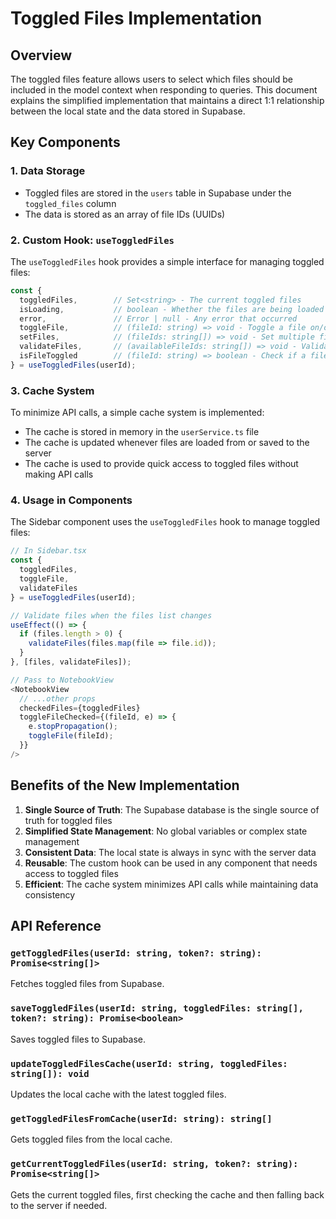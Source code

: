 # Toggled Files Implementation

## Overview

The toggled files feature allows users to select which files should be included in the model context when responding to queries. This document explains the simplified implementation that maintains a direct 1:1 relationship between the local state and the data stored in Supabase.

## Key Components

### 1. Data Storage

- Toggled files are stored in the `users` table in Supabase under the `toggled_files` column
- The data is stored as an array of file IDs (UUIDs)

### 2. Custom Hook: `useToggledFiles`

The `useToggledFiles` hook provides a simple interface for managing toggled files:

```typescript
const { 
  toggledFiles,        // Set<string> - The current toggled files
  isLoading,           // boolean - Whether the files are being loaded
  error,               // Error | null - Any error that occurred
  toggleFile,          // (fileId: string) => void - Toggle a file on/off
  setFiles,            // (fileIds: string[]) => void - Set multiple files at once
  validateFiles,       // (availableFileIds: string[]) => void - Validate files against available files
  isFileToggled        // (fileId: string) => boolean - Check if a file is toggled
} = useToggledFiles(userId);
```

### 3. Cache System

To minimize API calls, a simple cache system is implemented:

- The cache is stored in memory in the `userService.ts` file
- The cache is updated whenever files are loaded from or saved to the server
- The cache is used to provide quick access to toggled files without making API calls

### 4. Usage in Components

The Sidebar component uses the `useToggledFiles` hook to manage toggled files:

```typescript
// In Sidebar.tsx
const { 
  toggledFiles, 
  toggleFile,
  validateFiles
} = useToggledFiles(userId);

// Validate files when the files list changes
useEffect(() => {
  if (files.length > 0) {
    validateFiles(files.map(file => file.id));
  }
}, [files, validateFiles]);

// Pass to NotebookView
<NotebookView
  // ...other props
  checkedFiles={toggledFiles}
  toggleFileChecked={(fileId, e) => {
    e.stopPropagation();
    toggleFile(fileId);
  }}
/>
```

## Benefits of the New Implementation

1. **Single Source of Truth**: The Supabase database is the single source of truth for toggled files
2. **Simplified State Management**: No global variables or complex state management
3. **Consistent Data**: The local state is always in sync with the server data
4. **Reusable**: The custom hook can be used in any component that needs access to toggled files
5. **Efficient**: The cache system minimizes API calls while maintaining data consistency

## API Reference

### `getToggledFiles(userId: string, token?: string): Promise<string[]>`

Fetches toggled files from Supabase.

### `saveToggledFiles(userId: string, toggledFiles: string[], token?: string): Promise<boolean>`

Saves toggled files to Supabase.

### `updateToggledFilesCache(userId: string, toggledFiles: string[]): void`

Updates the local cache with the latest toggled files.

### `getToggledFilesFromCache(userId: string): string[]`

Gets toggled files from the local cache.

### `getCurrentToggledFiles(userId: string, token?: string): Promise<string[]>`

Gets the current toggled files, first checking the cache and then falling back to the server if needed. 